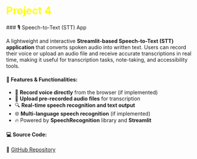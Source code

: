 <h1 style="color:yellow; font-size:2em;"><i class="fas fa-cogs"></i> Project 4</h1>
### 🎙️ Speech-to-Text (STT) App &nbsp; <i class="fas fa-microphone"></i>

A lightweight and interactive **Streamlit-based Speech-to-Text (STT) application** that converts spoken audio into written text. Users can record their voice or upload an audio file and receive accurate transcriptions in real time, making it useful for transcription tasks, note-taking, and accessibility tools.

#### 🔧 **Features & Functionalities:**
- 🎤 **Record voice directly** from the browser (if implemented)
- 📂 **Upload pre-recorded audio files** for transcription
- 🔍 **Real-time speech recognition and text output**
- 🌐 **Multi-language speech recognition** (if implemented)
- 🔥 Powered by **SpeechRecognition** library and **Streamlit**

#### 💻 **Source Code:**  
🔗 [GitHub Repository](https://github.com/hammadhanif267/python_for_data_science/tree/main/13_streamlit/13_speech_to_text)
